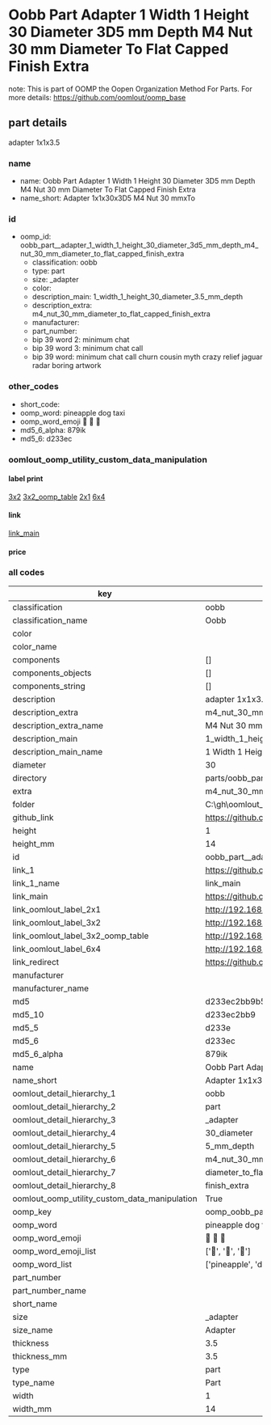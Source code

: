 # Oobb Part  Adapter 1 Width 1 Height 30 Diameter 3D5 mm Depth M4 Nut 30 mm Diameter To Flat Capped Finish Extra  

note: This is part of OOMP the Oopen Organization Method For Parts. For more details: https://github.com/oomlout/oomp_base

##  part details
  



 adapter 1x1x3.5



### name
* name: Oobb Part  Adapter 1 Width 1 Height 30 Diameter 3D5 mm Depth M4 Nut 30 mm Diameter To Flat Capped Finish Extra
* name_short: Adapter 1x1x30x3D5 M4 Nut 30 mmxTo
### id
* oomp_id: oobb_part__adapter_1_width_1_height_30_diameter_3d5_mm_depth_m4_nut_30_mm_diameter_to_flat_capped_finish_extra
  * classification: oobb
  * type: part
  * size: _adapter
  * color: 
  * description_main: 1_width_1_height_30_diameter_3.5_mm_depth
  * description_extra: m4_nut_30_mm_diameter_to_flat_capped_finish_extra
  * manufacturer: 
  * part_number: 
  * bip 39 word 2: minimum chat
  * bip 39 word 3: minimum chat call
  * bip 39 word: minimum chat call churn cousin myth crazy relief jaguar radar boring artwork

### other_codes
* short_code: 
* oomp_word: pineapple dog taxi
* oomp_word_emoji :pineapple: :dog: :taxi:
* md5_6_alpha: 879ik
* md5_6: d233ec






### oomlout_oomp_utility_custom_data_manipulation
#### label print
[3x2](http://192.168.1.245:1112/?label=oomp%20879ik)
[3x2_oomp_table](http://192.168.1.108:1112/?label=oomp%20879ik)
[2x1](http://192.168.1.242:1112/?label=oomp%20879ik)
[6x4](http://192.168.1.55:1112/?label=oomp%20879ik)    

#### link

[link_main](https://github.com/oomlout/oomlout_oobb_version_4_generated_parts/tree/main/navigation_oomp/oobb/part/_adapter/1_width_1_height_30_diameter_3.5_mm_depth/m4_nut_30_mm_diameter_to_flat_capped_finish_extra/part)                              

#### price







### all codes 
| key | value |  
| --- | --- |  
| classification | oobb |  
| classification_name | Oobb |  
| color |  |  
| color_name |  |  
| components | [] |  
| components_objects | [] |  
| components_string | [] |  
| description |  adapter 1x1x3.5 |  
| description_extra | m4_nut_30_mm_diameter_to_flat_capped_finish_extra |  
| description_extra_name | M4 Nut 30 mm Diameter To Flat Capped Finish Extra |  
| description_main | 1_width_1_height_30_diameter_3.5_mm_depth |  
| description_main_name | 1 Width 1 Height 30 Diameter 3.5 mm Depth |  
| diameter | 30 |  
| directory | parts/oobb_part__adapter_1_width_1_height_30_diameter_3d5_mm_depth_m4_nut_30_mm_diameter_to_flat_capped_finish_extra |  
| extra | m4_nut_30_mm_diameter_to_flat_capped_finish |  
| folder | C:\gh\oomlout_oobb_version_4_generated_parts\parts\oobb_part__adapter_1_width_1_height_30_diameter_3d5_mm_depth_m4_nut_30_mm_diameter_to_flat_capped_finish_extra |  
| github_link | https://github.com/oomlout/oomlout_oomp_part_src/tree/main/parts/oobb_part__adapter_1_width_1_height_30_diameter_3d5_mm_depth_m4_nut_30_mm_diameter_to_flat_capped_finish_extra |  
| height | 1 |  
| height_mm | 14 |  
| id | oobb_part__adapter_1_width_1_height_30_diameter_3d5_mm_depth_m4_nut_30_mm_diameter_to_flat_capped_finish_extra |  
| link_1 | https://github.com/oomlout/oomlout_oobb_version_4_generated_parts/tree/main/navigation_oomp/oobb/part/_adapter/1_width_1_height_30_diameter_3.5_mm_depth/m4_nut_30_mm_diameter_to_flat_capped_finish_extra/part |  
| link_1_name | link_main |  
| link_main | https://github.com/oomlout/oomlout_oobb_version_4_generated_parts/tree/main/navigation_oomp/oobb/part/_adapter/1_width_1_height_30_diameter_3.5_mm_depth/m4_nut_30_mm_diameter_to_flat_capped_finish_extra/part |  
| link_oomlout_label_2x1 | http://192.168.1.242:1112/?label=oomp%20879ik |  
| link_oomlout_label_3x2 | http://192.168.1.245:1112/?label=oomp%20879ik |  
| link_oomlout_label_3x2_oomp_table | http://192.168.1.108:1112/?label=oomp%20879ik |  
| link_oomlout_label_6x4 | http://192.168.1.55:1112/?label=oomp%20879ik |  
| link_redirect | https://github.com/oomlout/oomlout_oobb_version_4_generated_parts/tree/main/parts/oobb__adapter_01_01_30_3d5_ex_m4_nut_30_mm_diameter_to_flat_capped_finish |  
| manufacturer |  |  
| manufacturer_name |  |  
| md5 | d233ec2bb9b5465a4a18b28c40c9b468 |  
| md5_10 | d233ec2bb9 |  
| md5_5 | d233e |  
| md5_6 | d233ec |  
| md5_6_alpha | 879ik |  
| name | Oobb Part  Adapter 1 Width 1 Height 30 Diameter 3D5 mm Depth M4 Nut 30 mm Diameter To Flat Capped Finish Extra |  
| name_short | Adapter 1x1x30x3D5 M4 Nut 30 mmxTo |  
| oomlout_detail_hierarchy_1 | oobb |  
| oomlout_detail_hierarchy_2 | part |  
| oomlout_detail_hierarchy_3 | _adapter |  
| oomlout_detail_hierarchy_4 | 30_diameter |  
| oomlout_detail_hierarchy_5 | 5_mm_depth |  
| oomlout_detail_hierarchy_6 | m4_nut_30_mm |  
| oomlout_detail_hierarchy_7 | diameter_to_flat_capped |  
| oomlout_detail_hierarchy_8 | finish_extra |  
| oomlout_oomp_utility_custom_data_manipulation | True |  
| oomp_key | oomp_oobb_part__adapter_1_width_1_height_30_diameter_3d5_mm_depth_m4_nut_30_mm_diameter_to_flat_capped_finish_extra |  
| oomp_word | pineapple dog taxi |  
| oomp_word_emoji | :pineapple: :dog: :taxi: |  
| oomp_word_emoji_list | [':pineapple:', ':dog:', ':taxi:'] |  
| oomp_word_list | ['pineapple', 'dog', 'taxi'] |  
| part_number |  |  
| part_number_name |  |  
| short_name |  |  
| size | _adapter |  
| size_name |  Adapter |  
| thickness | 3.5 |  
| thickness_mm | 3.5 |  
| type | part |  
| type_name | Part |  
| width | 1 |  
| width_mm | 14 |  
